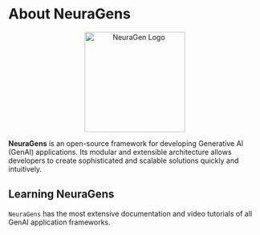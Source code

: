 # About NeuraGens

<div align="center">
<img src="https://github.com/user-attachments/assets/22ba3d37-48ec-4f9d-9b61-ed25580bc808" width="200px" alt="NeuraGen Logo" style="max-width: 100%" />
</div>

**NeuraGens** is an open-source framework for developing Generative AI (GenAI) applications. Its modular and extensible architecture allows developers to create sophisticated and scalable solutions quickly and intuitively.

## Learning NeuraGens

`NeuraGens` has the most extensive documentation and video tutorials of all GenAI application frameworks.
